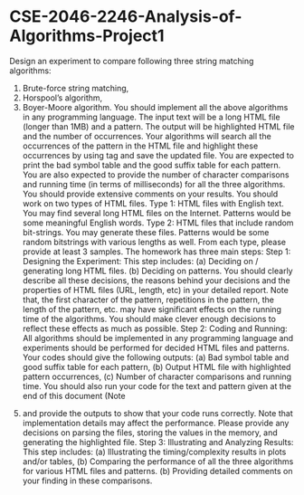 # CSE-2046-2246-Analysis-of-Algorithms-Project1
Design an experiment to compare following three string matching algorithms:
1. Brute-force string matching,
2. Horspool’s algorithm,
3. Boyer-Moore algorithm.
You should implement all the above algorithms in any programming language.
The input text will be a long HTML file (longer than 1MB) and a pattern. The output will be
highlighted HTML file and the number of occurrences. Your algorithms will search all the
occurrences of the pattern in the HTML file and highlight these occurrences by using
<mark></mark> tag and save the updated file. You are expected to print the bad symbol table
and the good suffix table for each pattern. You are also expected to provide the number of
character comparisons and running time (in terms of milliseconds) for all the three algorithms.
You should provide extensive comments on your results.
You should work on two types of HTML files.
Type 1: HTML files with English text. You may find several long HTML files on the Internet.
Patterns would be some meaningful English words.
Type 2: HTML files that include random bit-strings. You may generate these files. Patterns
would be some random bitstrings with various lengths as well.
From each type, please provide at least 3 samples.
The homework has three main steps:
Step 1: Designing the Experiment: This step includes:
(a) Deciding on / generating long HTML files.
(b) Deciding on patterns.
You should clearly describe all these decisions, the reasons behind your decisions and the
properties of HTML files (URL, length, etc) in your detailed report.
Note that, the first character of the pattern, repetitions in the pattern, the length of the pattern,
etc. may have significant effects on the running time of the algorithms. You should make clever
enough decisions to reflect these effects as much as possible.
Step 2: Coding and Running: All algorithms should be implemented in any programming
language and experiments should be performed for decided HTML files and patterns. Your
codes should give the following outputs:
(a) Bad symbol table and good suffix table for each pattern,
(b) Output HTML file with highlighted pattern occurrences,
(c) Number of character comparisons and running time.
You should also run your code for the text and pattern given at the end of this document (Note
5) and provide the outputs to show that your code runs correctly.
Note that implementation details may affect the performance. Please provide any decisions on
parsing the files, storing the values in the memory, and generating the highlighted file.
Step 3: Illustrating and Analyzing Results: This step includes:
(a) Illustrating the timing/complexity results in plots and/or tables,
(b) Comparing the performance of all the three algorithms for various HTML files and patterns.
(b) Providing detailed comments on your finding in these comparisons.
